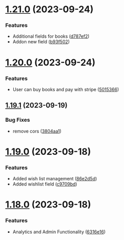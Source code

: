 # [1.21.0](https://github.com/hossainchisty/LeafLine-Server/compare/v1.20.0...v1.21.0) (2023-09-24)


### Features

* Additional fields for books ([d787ef2](https://github.com/hossainchisty/LeafLine-Server/commit/d787ef24b3e5e36aa044a5eb637f0bb6bd9c27c1))
* Addon new field ([b93f502](https://github.com/hossainchisty/LeafLine-Server/commit/b93f502e6a0856301da72eb6f3049b3108898283))



# [1.20.0](https://github.com/hossainchisty/LeafLine-Server/compare/v1.19.1...v1.20.0) (2023-09-24)


### Features

* User can buy books and  pay with stripe ([5015366](https://github.com/hossainchisty/LeafLine-Server/commit/5015366d157761ee41dadd8d12e26978d9b7f914))



## [1.19.1](https://github.com/hossainchisty/LeafLine-Server/compare/v1.19.0...v1.19.1) (2023-09-19)


### Bug Fixes

* remove cors ([3804aa1](https://github.com/hossainchisty/LeafLine-Server/commit/3804aa1e2d6273a4eb9b40b35667d901ac9ccb24))



# [1.19.0](https://github.com/hossainchisty/LeafLine-Server/compare/v1.18.0...v1.19.0) (2023-09-18)


### Features

* Added wish list management ([86e2d5d](https://github.com/hossainchisty/LeafLine-Server/commit/86e2d5d0e0fabd291feeac785c22accadc3d55c2))
* Added wishlist field ([c9709bd](https://github.com/hossainchisty/LeafLine-Server/commit/c9709bdba2a60a64aae4c30475d315a89a033343))



# [1.18.0](https://github.com/hossainchisty/LeafLine-Server/compare/v1.17.1...v1.18.0) (2023-09-18)


### Features

* Analytics and Admin Functionality ([6316e16](https://github.com/hossainchisty/LeafLine-Server/commit/6316e16c3c4cdb8477ba578b290b1bf7e889205e))



